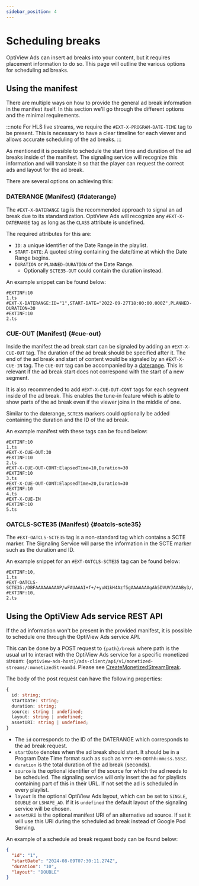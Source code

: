 ```yaml
---
sidebar_position: 4
---
```


# Scheduling breaks

OptiView Ads can insert ad breaks into your content, but it requires placement information to do so. This page will outline the various options for scheduling ad breaks.

## Using the manifest

There are multiple ways on how to provide the general ad break information in the manifest itself.
In this section we'll go through the different options and the minimal requirements.

:::note
For HLS live streams, we require the `#EXT-X-PROGRAM-DATE-TIME` tag to be present.
This is necessary to have a clear timeline for each viewer and allows accurate scheduling of the ad breaks.
:::

As mentioned it is possible to schedule the start time and duration of the ad breaks inside of the manifest.
The signaling service will recognize this information and will translate it so that the player can request the correct ads and layout for the ad break.

There are several options on achieving this:

### DATERANGE (Manifest) {#daterange}

The `#EXT-X-DATERANGE` tag is the recommended approach to signal an ad break due to its standardization.
OptiView Ads will recognize any `#EXT-X-DATERANGE` tag as long as the `CLASS` attribute is undefined.

The required attributes for this are:

- `ID`: a unique identifier of the Date Range in the playlist.
- `START-DATE`: A quoted string containing the date/time at which the Date Range begins.
- `DURATION` or `PLANNED-DURATION` of the Date Range.
  - Optionally `SCTE35-OUT` could contain the duration instead.

An example snippet can be found below:

```
#EXTINF:10
1.ts
#EXT-X-DATERANGE:ID="1",START-DATE="2022-09-27T18:00:00.000Z",PLANNED-DURATION=30
#EXTINF:10
2.ts
```

### CUE-OUT (Manifest) {#cue-out}

Inside the manifest the ad break start can be signaled by adding an `#EXT-X-CUE-OUT` tag. The duration of the ad break should be specified after it. The end of the ad break and start of content would be signaled by an `#EXT-X-CUE-IN` tag. The `CUE-OUT` tag can be accompanied by a [daterange](#daterange). This is relevant if the ad break start does not correspond with the start of a new segment.

It is also recommended to add `#EXT-X-CUE-OUT-CONT` tags for each segment inside of the ad break.
This enables the tune-in feature which is able to show parts of the ad break even if the viewer joins in the middle of one.

Similar to the daterange, `SCTE35` markers could optionally be added containing the duration and the ID of the ad break.

An example manifest with these tags can be found below:

```
#EXTINF:10
1.ts
#EXT-X-CUE-OUT:30
#EXTINF:10
2.ts
#EXT-X-CUE-OUT-CONT:ElapsedTime=10,Duration=30
#EXTINF:10
3.ts
#EXT-X-CUE-OUT-CONT:ElapsedTime=20,Duration=30
#EXTINF:10
4.ts
#EXT-X-CUE-IN
#EXTINF:10
5.ts
```

### OATCLS-SCTE35 (Manifest) {#oatcls-scte35}

The `#EXT-OATCLS-SCTE35` tag is a non-standard tag which contains a SCTE marker.
The Signaling Service will parse the information in the SCTE marker such as the duration and ID.

An example snippet for an `#EXT-OATCLS-SCTE35` tag can be found below:

```
#EXTINF:10,
1.ts
#EXT-OATCLS-SCTE35:/DBFAAAAAAAAAP/wFAUAAAI+f+/+yuN1kH4Azf5gAAAAAAAgAh5DVUVJAAABy3//AADN/mAOCk5GTF9saW5lYXIwAACyYCjX
#EXTINF:10,
2.ts
```

## Using the OptiView Ads service REST API

If the ad information won't be present in the provided manifest, it is possible to schedule one through the OptiView Ads service API.

This can be done by a POST request to `{path}/break` where path is the usual url to interact with the OptiView Ads service for a specific monetized stream: `{optiview-ads-host}/ads-client/api/v1/monetized-streams/:monetizedStreamId`. Please see [CreateMonetizedStreamBreak](/ads/api/signaling/create-monetized-stream-break/).

The body of the post request can have the following properties:

```ts
{
  id: string;
  startDate: string;
  duration: string;
  source: string | undefined;
  layout: string | undefined;
  assetURI: string | undefined;
}
```

- The `id` corresponds to the ID of the DATERANGE which corresponds to the ad break request.
- `startDate` denotes when the ad break should start. It should be in a Program Date Time format such as such as `YYYY-MM-DDThh:mm:ss.SSSZ`.
- `duration` is the total duration of the ad break (seconds).
- `source` is the optional identifier of the source for which the ad needs to be scheduled. The signaling service will only insert the ad for playlists containing part of this in their URL. If not set the ad is scheduled in every playlist.
- `layout` is the optional OptiView Ads layout, which can be set to `SINGLE`, `DOUBLE` or `LSHAPE_AD`. If it is `undefined` the default layout of the signaling service will be chosen.
- `assetURI` is the optional manifest URI of an alternative ad source. If set it will use this URI during the scheduled ad break instead of Google Pod Serving.

An example of a schedule ad break request body can be found below:

```json
{
  "id": "1",
  "startDate": "2024-08-09T07:30:11.274Z",
  "duration": "10",
  "layout": "DOUBLE"
}
```
